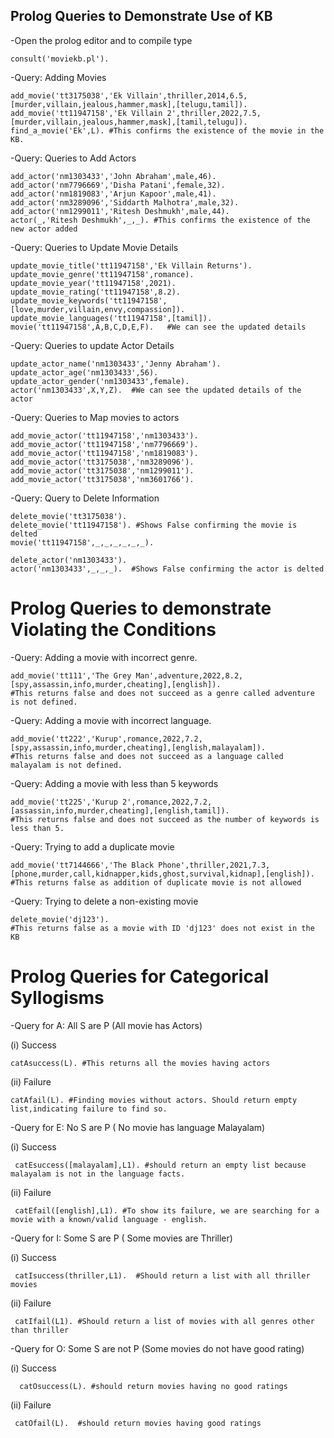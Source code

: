 ## Prolog Queries to Demonstrate Use of KB

-Open the prolog editor and to compile type 

    consult('moviekb.pl'). 

-Query: Adding Movies

    add_movie('tt3175038','Ek Villain',thriller,2014,6.5,[murder,villain,jealous,hammer,mask],[telugu,tamil]).
    add_movie('tt11947158','Ek Villain 2',thriller,2022,7.5,[murder,villain,jealous,hammer,mask],[tamil,telugu]).
    find_a_movie('Ek',L). #This confirms the existence of the movie in the KB. 

-Query: Queries to Add Actors
    
    add_actor('nm1303433','John Abraham',male,46).
    add_actor('nm7796669','Disha Patani',female,32).
    add_actor('nm1819083','Arjun Kapoor',male,41).
    add_actor('nm3289096','Siddarth Malhotra',male,32).
    add_actor('nm1299011','Ritesh Deshmukh',male,44).
    actor(_,'Ritesh Deshmukh',_,_). #This confirms the existence of the new actor added
    
      
 -Query: Queries to Update Movie Details
    
    update_movie_title('tt11947158','Ek Villain Returns').
    update_movie_genre('tt11947158',romance).
    update_movie_year('tt11947158',2021).
    update_movie_rating('tt11947158',8.2).
    update_movie_keywords('tt11947158',[love,murder,villain,envy,compassion]).
    update_movie_languages('tt11947158',[tamil]).
    movie('tt11947158',A,B,C,D,E,F).   #We can see the updated details
 
 -Query: Queries to update Actor Details
    
    update_actor_name('nm1303433','Jenny Abraham').
    update_actor_age('nm1303433',56).
    update_actor_gender('nm1303433',female).
    actor('nm1303433',X,Y,Z).  #We can see the updated details of the actor
   
 -Query: Queries to Map movies to actors
    
    add_movie_actor('tt11947158','nm1303433').
    add_movie_actor('tt11947158','nm7796669').
    add_movie_actor('tt11947158','nm1819083').
    add_movie_actor('tt3175038','nm3289096').
    add_movie_actor('tt3175038','nm1299011').
    add_movie_actor('tt3175038','nm3601766').
   
 -Query: Query to Delete Information
 
    delete_movie('tt3175038').
    delete_movie('tt11947158'). #Shows False confirming the movie is delted
    movie('tt11947158',_,_,_,_,_,_).
    
    delete_actor('nm1303433').
    actor('nm1303433',_,_,_).  #Shows False confirming the actor is delted
 
 
# Prolog Queries to demonstrate Violating the Conditions 
   
 -Query: Adding a movie with incorrect genre.
    
    add_movie('tt111','The Grey Man',adventure,2022,8.2,[spy,assassin,info,murder,cheating],[english]).
    #This returns false and does not succeed as a genre called adventure is not defined.
 
 -Query: Adding a movie with incorrect language.
    
    add_movie('tt222','Kurup',romance,2022,7.2,[spy,assassin,info,murder,cheating],[english,malayalam]).
    #This returns false and does not succeed as a language called malayalam is not defined. 
    
 -Query: Adding a movie with less than 5 keywords
 
    add_movie('tt225','Kurup 2',romance,2022,7.2,[assassin,info,murder,cheating],[english,tamil]).
    #This returns false and does not succeed as the number of keywords is less than 5. 
    
 -Query: Trying to add a duplicate movie
 
    add_movie('tt7144666','The Black Phone',thriller,2021,7.3,[phone,murder,call,kidnapper,kids,ghost,survival,kidnap],[english]).
    #This returns false as addition of duplicate movie is not allowed
    
 -Query: Trying to delete a non-existing movie
 
    delete_movie('dj123').
    #This returns false as a movie with ID 'dj123' does not exist in the KB
   
    
 # Prolog Queries for Categorical Syllogisms
    

 -Query for A: All S are P (All movie has Actors)
 
 (i) Success
 
    catAsuccess(L). #This returns all the movies having actors

(ii) Failure
 
    catAfail(L). #Finding movies without actors. Should return empty list,indicating failure to find so.

-Query for E: No S are P ( No movie has language Malayalam)
 
 (i) Success
 
     catEsuccess([malayalam],L1). #should return an empty list because malayalam is not in the language facts. 

(ii) Failure
 
     catEfail([english],L1). #To show its failure, we are searching for a movie with a known/valid language - english.

-Query for I: Some S are P ( Some movies are Thriller)
 
 (i) Success
 
     catIsuccess(thriller,L1).  #Should return a list with all thriller movies

(ii) Failure
 
     catIfail(L1). #Should return a list of movies with all genres other than thriller

-Query for O: Some S are not P (Some movies do not have good rating) 
 
 (i) Success
      
      catOsuccess(L). #should return movies having no good ratings
   

(ii) Failure
  
     catOfail(L).  #should return movies having good ratings
    

